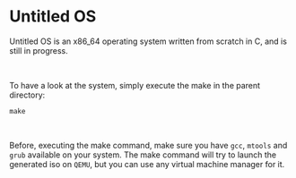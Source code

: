 # Untitled OS

Untitled OS is an x86_64 operating system written from scratch in C, and is still in progress.

<br>

To have a look at the system, simply execute the make in the parent directory:
```
make
```

<br>

Before, executing the make command, make sure you have `gcc`, `mtools` and `grub` available on your system. The make command will try to launch the generated iso on `QEMU`, but you can use any virtual machine manager for it.

